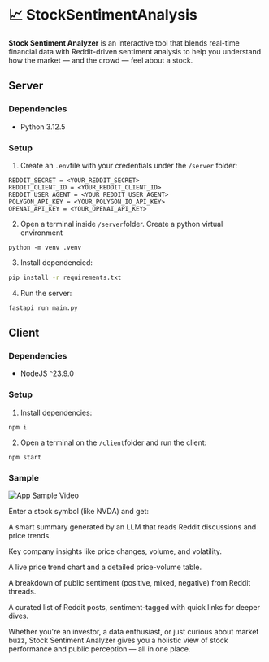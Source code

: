 # 📈 StockSentimentAnalysis

**Stock Sentiment Analyzer** is an interactive tool that blends real-time financial data with Reddit-driven sentiment analysis to help you understand how the market — and the crowd — feel about a stock.

## Server

### Dependencies
- Python 3.12.5 

### Setup

1. Create an `.env`file with your credentials under the `/server` folder:
```
REDDIT_SECRET = <YOUR_REDDIT_SECRET>
REDDIT_CLIENT_ID = <YOUR_REDDIT_CLIENT_ID>
REDDIT_USER_AGENT = <YOUR_REDDIT_USER_AGENT>
POLYGON_API_KEY = <YOUR_POLYGON_IO_API_KEY>
OPENAI_API_KEY = <YOUR_OPENAI_API_KEY>
```

2. Open a terminal inside `/server`folder. Create a python virtual environment
```
python -m venv .venv
```

3. Install dependencied:
```bash
pip install -r requirements.txt
```

4. Run the server:
```
fastapi run main.py
```

## Client

### Dependencies
- NodeJS ^23.9.0

### Setup
1. Install dependencies:
```
npm i
```
2. Open a terminal on the `/client`folder and run the client:
````
npm start
````

### Sample 

![App Sample Video](https://github.com/OmarGard/StockSentimentAnalysis/blob/main/client/public/Screen.gif)

Enter a stock symbol (like NVDA) and get:

A smart summary generated by an LLM that reads Reddit discussions and price trends.

Key company insights like price changes, volume, and volatility.

A live price trend chart and a detailed price-volume table.

A breakdown of public sentiment (positive, mixed, negative) from Reddit threads.

A curated list of Reddit posts, sentiment-tagged with quick links for deeper dives.

Whether you're an investor, a data enthusiast, or just curious about market buzz, Stock Sentiment Analyzer gives you a holistic view of stock performance and public perception — all in one place.
